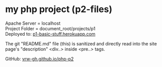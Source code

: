 # my php project (p2-files)

Apache Server = localhost
<br>Project Folder = document_root/projects/p1
<br>Deployed to: <a href="https://p1-basic-stuff.herokuapp.com/">p1-basic-stuff.herokuapp.com</a>

The git "README.md" file (this) is sanitized and directly read into the site page's "description" <div..> inside <pre..> tags.

GitHub: <a href="https://github.com/vrw-GH/php-p2">vrw-gh.github.io/php-p2</a>
